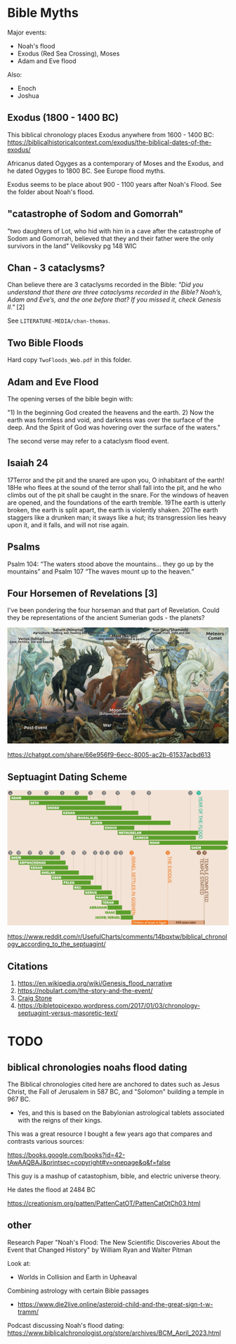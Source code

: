 # Bible Myths

Major events:
- Noah's flood
- Exodus (Red Sea Crossing), Moses
- Adam and Eve flood

Also:
- Enoch
- Joshua

## Exodus (1800 - 1400 BC)

This biblical chronology places Exodus anywhere from 1600 - 1400 BC: https://biblicalhistoricalcontext.com/exodus/the-biblical-dates-of-the-exodus/

Africanus dated Ogyges as a contemporary of Moses and the Exodus, and he dated Ogyges to 1800 BC. See Europe flood myths.

Exodus seems to be place about 900 - 1100 years after Noah's Flood. See the folder about Noah's flood.

## "catastrophe of Sodom and Gomorrah"

"two daughters of Lot, who hid with him in a cave after the catastrophe of Sodom and Gomorrah, believed that they
and their father were the only survivors in the land" Velikovsky pg 148 WIC

## Chan - 3 cataclysms?

Chan believe there are 3 cataclysms recorded in the Bible: *"Did you understand that there are three cataclysms recorded in the Bible? Noah’s, Adam and Eve’s, and the one before that? If you missed it, check Genesis II."* [2]

See `LITERATURE-MEDIA/chan-thomas`.

## Two Bible Floods

Hard copy `TwoFloods_Web.pdf` in this folder.

## Adam and Eve Flood

The opening verses of the bible begin with:

"1) In the beginning God created the heavens and the earth. 2) Now the earth was formless and void, and darkness was over the surface of the deep. And the Spirit of God was hovering over the surface of the waters."

The second verse may refer to a cataclysm flood event.

## Isaiah 24

17Terror and the pit and the snared
are upon you, O inhabitant of the earth!
18He who flees at the sound of the terror
shall fall into the pit,
and he who climbs out of the pit
shall be caught in the snare.
For the windows of heaven are opened,
and the foundations of the earth tremble.
19The earth is utterly broken,
the earth is split apart,
the earth is violently shaken.
20The earth staggers like a drunken man;
it sways like a hut;
its transgression lies heavy upon it,
and it falls, and will not rise again.

## Psalms

Psalm 104: “The waters stood above the mountains... they go up by the mountains” and Psalm 107 “The waves mount up to the heaven.”

## Four Horsemen of Revelations [3]

I've been pondering the four horseman and that part of Revelation. Could they be representations of the ancient Sumerian gods - the planets? 

![](img/four-horsemen.jpg)

https://chatgpt.com/share/66e956f9-6ecc-8005-ac2b-61537acbd613

## Septuagint Dating Scheme

![](img/bible-chronology.webp)

https://www.reddit.com/r/UsefulCharts/comments/14bqxtw/biblical_chronology_according_to_the_septuagint/

## Citations

1. https://en.wikipedia.org/wiki/Genesis_flood_narrative
2. https://nobulart.com/the-story-and-the-event/
3. [Craig Stone](https://nobulart.com)
4. https://bibletopicexpo.wordpress.com/2017/01/03/chronology-septuagint-versus-masoretic-text/

# TODO

## biblical chronologies noahs flood dating

The Biblical chronologies cited here are anchored to dates such as Jesus Christ, the Fall of Jerusalem in 587 BC, and "Solomon" building a temple in 967 BC.
- Yes, and this is based on the Babylonian astrological tablets associated with the reigns of their kings.

This was a great resource I bought a few years ago that compares and contrasts various sources:

https://books.google.com/books?id=42-tAwAAQBAJ&printsec=copyright#v=onepage&q&f=false

This guy is a mashup of catastophism, bible, and electric universe theory.

He dates the flood at 2484 BC

https://creationism.org/patten/PattenCatOT/PattenCatOtCh03.html

## other

Research Paper "Noah's Flood: The New Scientific Discoveries About the Event that Changed History" by William Ryan and Walter Pitman

Look at:
- Worlds in Collision and Earth in Upheaval

Combining astrology with certain Bible passages
- https://www.die2live.online/asteroid-child-and-the-great-sign-t-w-tramm/

Podcast discussing Noah's flood dating: https://www.biblicalchronologist.org/store/archives/BCM_April_2023.html
